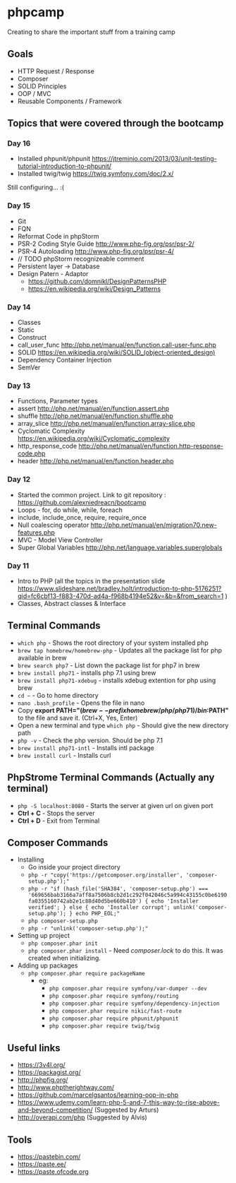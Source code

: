 # phpcamp
Creating to share the important stuff from a training camp

## Goals
 * HTTP Request / Response
 * Composer
 * SOLID Principles
 * OOP / MVC
 * Reusable Components / Framework

## Topics that were covered through the bootcamp
   
 ### Day 16
  * Installed phpunit/phpunit https://jtreminio.com/2013/03/unit-testing-tutorial-introduction-to-phpunit/
  * Installed twig/twig https://twig.symfony.com/doc/2.x/
  
  Still configuring... :(
  
 ### Day 15
  * Git
  * FQN
  * Reformat Code in phpStorm
  * PSR-2 Coding Style Guide http://www.php-fig.org/psr/psr-2/
  * PSR-4 Autoloading http://www.php-fig.org/psr/psr-4/
  * // TODO phpStorm recognizeable comment
  * Persistent layer -> Database
  * Design Patern - Adaptor
     * https://github.com/domnikl/DesignPatternsPHP
     * https://en.wikipedia.org/wiki/Design_Patterns
  
  ### Day 14
  * Classes
  * Static
  * Construct
  * call_user_func http://php.net/manual/en/function.call-user-func.php
  * SOLID https://en.wikipedia.org/wiki/SOLID_(object-oriented_design)
  * Dependency Container Injection
  * SemVer
  
  ### Day 13
  * Functions, Parameter types
  * assert http://php.net/manual/en/function.assert.php
  * shuffle http://php.net/manual/en/function.shuffle.php
  * array_slice http://php.net/manual/en/function.array-slice.php
  * Cyclomatic Complexity https://en.wikipedia.org/wiki/Cyclomatic_complexity
  * http_response_code http://php.net/manual/en/function.http-response-code.php
  * header http://php.net/manual/en/function.header.php
  
  ### Day 12
  * Started the common project. Link to git repository : https://github.com/alexniedreacn/bootcamp
  * Loops - for, do while, while, foreach
  * include, include_once, require, require_once
  * Null coalescing operator http://php.net/manual/en/migration70.new-features.php 
  * MVC - Model View Controller
  * Super Global Variables http://php.net/language.variables.superglobals
  
  ### Day 11
  * Intro to PHP (all the topics in the presentation slide https://www.slideshare.net/bradley.holt/introduction-to-php-5176251?qid=fc6cbf13-f883-470d-ad4a-f968b4194e52&v=&b=&from_search=1 )
  * Classes, Abstract classes & Interface

## Terminal Commands
  * `which php` - Shows the root directory of your system installed php
  * `brew tap homebrew/homebrew-php` - Updates all the package list for php available in brew
  * `brew search php7` - List down the package list for php7 in brew
  * `brew install php71` - installs php 7.1 using brew
  * `brew install php71-xdebug` - installs xdebug extention for php using brew
  * `cd ~` - Go to home directory
  * `nano .bash_profile` - Opens the file in nano
  * Copy **export PATH="$(brew --prefix homebrew/php/php71)/bin:$PATH"** to the file and save it. (Ctrl+X, Yes, Enter)
  * Open a new terminal and type `which php` - Should give the new directory path
  * `php -v` - Check the php version. Should be php 7.1
  * `brew install php71-intl` - Installs intl package
  * `brew install curl` - Installs curl
  
## PhpStrome Terminal Commands (Actually any terminal)
  * `php -S localhost:8080` - Starts the server at given url on given port
  * **Ctrl + C** - Stops the server
  * **Ctrl + D** - Exit from Terminal
  
## Composer Commands
  * Installing
    * Go inside your project directory
    * `php -r "copy('https://getcomposer.org/installer', 'composer-setup.php');"`
    * `php -r "if (hash_file('SHA384', 'composer-setup.php') === '669656bab3166a7aff8a7506b8cb2d1c292f042046c5a994c43155c0be6190fa0355160742ab2e1c88d40d5be660b410') { echo 'Installer verified'; } else { echo 'Installer corrupt'; unlink('composer-setup.php'); } echo PHP_EOL;"`
    * `php composer-setup.php`
    * `php -r "unlink('composer-setup.php');"`
  * Setting up project
    * `php composer.phar init`
    * `php composer.phar install` - Need *composer.lock* to do this. It was created when initializing.
  * Adding up packages
    * `php composer.phar require packageName`
       * eg:
          * `php composer.phar require symfony/var-dumper --dev`
          * `php composer.phar require symfony/routing`
          * `php composer.phar require symfony/dependency-injection`
          * `php composer.phar require nikic/fast-route`
          * `php composer.phar require phpunit/phpunit`
          * `php composer.phar require twig/twig`
  
## Useful links
  * https://3v4l.org/
  * https://packagist.org/
  * http://phpfig.org/
  * http://www.phptherightway.com/
  * https://github.com/marcelgsantos/learning-oop-in-php
  * https://www.udemy.com/learn-php-5-and-7-this-way-to-rise-above-and-beyond-competition/ (Suggested by Arturs)
  * http://overapi.com/php (Suggested by Alvis)
  
## Tools
  * https://pastebin.com/
  * https://paste.ee/
  * https://paste.ofcode.org
